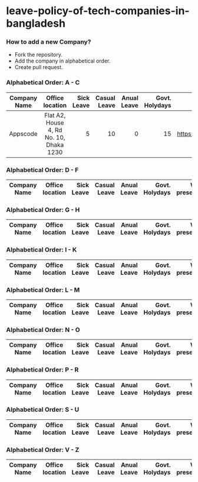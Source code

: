 # leave-policy-of-tech-companies-in-bangladesh

<h3>How to add a new Company?</h3>

- Fork the repository.
- Add the company in alphabetical order.
- Create pull request.


<h3>Alphabetical Order: A - C</h3> 

| Company Name| Office location | Sick Leave | Casual Leave | Anual Leave | Govt. Holydays | Web presence  |
| ------------- |:-------------:| -----:| -----:| -----:| -----:| --------:|
| Appscode  | Flat A2, House 4, Rd No. 10, Dhaka 1230 | 5 | 10 | 0 |  15 | https://www.appscode.com |


<h3>Alphabetical Order: D - F</h3> 

| Company Name| Office location | Sick Leave | Casual Leave | Anual Leave | Govt. Holydays | Web presence  |
| ------------- |:-------------:| -----:| -----:| -----:| -----:| --------:|


<h3>Alphabetical Order: G - H</h3> 

| Company Name| Office location | Sick Leave | Casual Leave | Anual Leave | Govt. Holydays | Web presence  |
| ------------- |:-------------:| -----:| -----:| -----:| -----:| --------:|

<h3>Alphabetical Order: I - K</h3> 

| Company Name| Office location | Sick Leave | Casual Leave | Anual Leave | Govt. Holydays | Web presence  |
| ------------- |:-------------:| -----:| -----:| -----:| -----:| --------:|


<h3>Alphabetical Order: L - M</h3> 

| Company Name| Office location | Sick Leave | Casual Leave | Anual Leave | Govt. Holydays | Web presence  |
| ------------- |:-------------:| -----:| -----:| -----:| -----:| --------:|

<h3>Alphabetical Order: N - O</h3> 

| Company Name| Office location | Sick Leave | Casual Leave | Anual Leave | Govt. Holydays | Web presence  |
| ------------- |:-------------:| -----:| -----:| -----:| -----:| --------:|

<h3>Alphabetical Order: P - R</h3> 

| Company Name| Office location | Sick Leave | Casual Leave | Anual Leave | Govt. Holydays | Web presence  |
| ------------- |:-------------:| -----:| -----:| -----:| -----:| --------:|

<h3>Alphabetical Order: S - U</h3> 

| Company Name| Office location | Sick Leave | Casual Leave | Anual Leave | Govt. Holydays | Web presence  |
| ------------- |:-------------:| -----:| -----:| -----:| -----:| --------:|

<h3>Alphabetical Order: V - Z</h3> 

| Company Name| Office location | Sick Leave | Casual Leave | Anual Leave | Govt. Holydays | Web presence  |
| ------------- |:-------------:| -----:| -----:| -----:| -----:| --------:|


